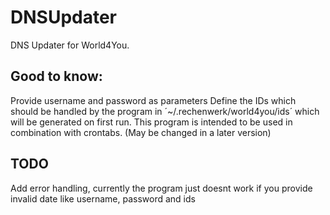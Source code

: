 # DNSUpdater
DNS Updater for World4You.
## Good to know:
Provide username and password as parameters
Define the IDs which should be handled by the program in ´~/.rechenwerk/world4you/ids´ which will be generated on first run.
This program is intended to be used in combination with crontabs. (May be changed in a later version)

## TODO
Add error handling, currently the program just doesnt work if you provide invalid date like username, password and ids
